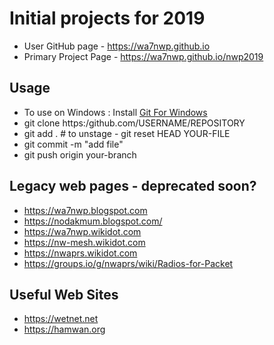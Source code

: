 # Initial projects for 2019
* User GitHub page - https://wa7nwp.github.io
* Primary Project Page - https://wa7nwp.github.io/nwp2019

## Usage
+ To use on Windows : Install [Git For Windows](https://gitforwindows.org/)
+ git clone https:/github.com/USERNAME/REPOSITORY
+ git add .  # to unstage - git reset HEAD YOUR-FILE
+ git commit -m "add file"
+ git push origin your-branch

## Legacy web pages - deprecated soon?

+ https://wa7nwp.blogspot.com
+ https://nodakmum.blogspot.com/
+ https://wa7nwp.wikidot.com
+ https://nw-mesh.wikidot.com
+ https://nwaprs.wikidot.com
+ https://groups.io/g/nwaprs/wiki/Radios-for-Packet

## Useful Web Sites
+ https://wetnet.net
+ https://hamwan.org

